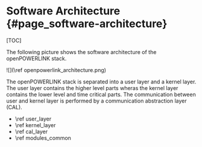 Software Architecture {#page_software-architecture}
=====================

[TOC]

The following picture shows the software architecture of the openPOWERLINK
stack.

![](\ref openpowerlink_architecture.png)

The openPOWERLINK stack is separated into a user layer and a kernel layer. The user
layer contains the higher level parts wheras the kernel layer contains the lower
level and time critical parts. The communication between user and kernel layer
is performed by a communication abstraction layer (CAL). 

- \ref user_layer
- \ref kernel_layer
- \ref cal_layer
- \ref modules_common



